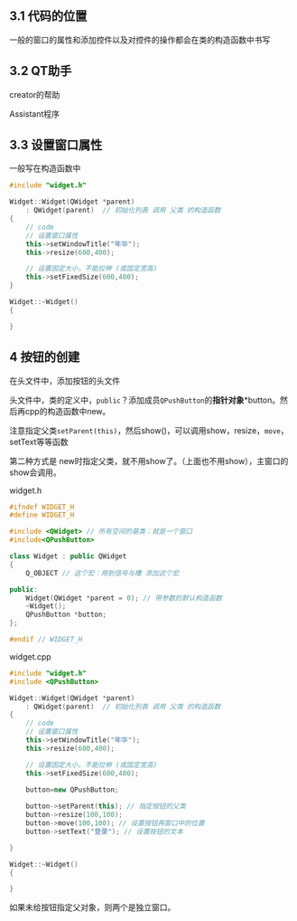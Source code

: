 ## 3.1 代码的位置

一般的窗口的属性和添加控件以及对控件的操作都会在类的构造函数中书写

## 3.2 QT助手

creator的帮助

Assistant程序

## 3.3 设置窗口属性

一般写在构造函数中

```cpp
#include "widget.h"

Widget::Widget(QWidget *parent)
    : QWidget(parent)  // 初始化列表 调用 父类 的构造函数
{
    // code
    // 设置窗口属性
    this->setWindowTitle("年华");
    this->resize(600,400);

    // 设置固定大小，不能拉伸 (或固定宽高)
    this->setFixedSize(600,400);
}

Widget::~Widget()
{

}
```

## 4 按钮的创建

在头文件中，添加按钮的头文件

头文件中，类的定义中，`public`？添加成员`QPushButton`的**指针对象***button。然后再cpp的构造函数中new。

注意指定父类`setParent(this)`，然后show()，可以调用show，resize，`move`，setText等等函数



第二种方式是 new时指定父类，就不用show了。（上面也不用show），主窗口的show会调用。

widget.h

```cpp
#ifndef WIDGET_H
#define WIDGET_H

#include <QWidget> // 所有空间的基类：就是一个窗口
#include<QPushButton>

class Widget : public QWidget
{
    Q_OBJECT // 这个宏：用到信号与槽 添加这个宏

public:
    Widget(QWidget *parent = 0); // 带参数的默认构造函数
    ~Widget();
    QPushButton *button;
};

#endif // WIDGET_H

```

widget.cpp

```cpp
#include "widget.h"
#include <QPushButton>

Widget::Widget(QWidget *parent)
    : QWidget(parent)  // 初始化列表 调用 父类 的构造函数
{
    // code
    // 设置窗口属性
    this->setWindowTitle("年华");
    this->resize(600,400);

    // 设置固定大小，不能拉伸 (或固定宽高)
    this->setFixedSize(600,400);

    button=new QPushButton;
    
    button->setParent(this); // 指定按钮的父类
    button->resize(100,100);
    button->move(100,100); // 设置按钮再窗口中的位置
    button->setText("登录"); // 设置按钮的文本

}

Widget::~Widget()
{

}

```

如果未给按钮指定父对象，则两个是独立窗口。